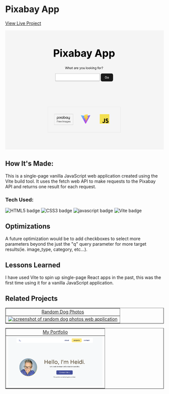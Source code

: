 # Pixabay App

[View Live Project](https://pixabay-api-project.netlify.app/)

<img src="./public/screenshot.png" alt="screenshot of Pixabay App" />

## How It's Made:
This is a single-page vanilla JavaScript web application created using the Vite build tool. It uses the fetch web API to make requests to the Pixabay API and returns one result for each request.

### Tech Used:
<img src="https://img.shields.io/badge/HTML-black?style=flat-square&logo=html5" alt="HTML5 badge" height="50"> <img src="https://img.shields.io/badge/CSS-black?style=flat-square&logo=css3" alt="CSS3 badge" height="50"> <img src="https://img.shields.io/badge/javascript-black?style=flat-square&logo=javascript" alt="javascript badge" height="50"> <img src="https://img.shields.io/badge/Vite-black?style=flat-square&logo=Vite" alt="Vite badge" height="50">

## Optimizations

A future optimization would be to add checkboxes to select more parameters beyond the just the "q" query parameter for more target results(ie. image_type, category, etc...).

## Lessons Learned

I have used Vite to spin up single-page React apps in the past, this was the first time using it for a vanilla JavaScript application.

## Related Projects

<table border="1">
  <tr>
    <td style="text-align: center;"><a href="https://heidifryzell.com/random-dog-photo/">Random Dog Photos</a></td>
  </tr>
  <tr>
    <td><a href="https://heidifryzell.com/random-dog-photo/"><img width="300" src="https://raw.githubusercontent.com/heidi37/random-dog-photo/main/screenshot.png" alt="screenshot of random dog photos web application" /></a></td>
  </tr>
</table>

<table border="1">
  <tr>
    <td style="text-align: center;"><a href="https://heidifryzell.com">My Portfolio</a></td>
  </tr>
  <tr>
    <td><a href="https://heidifryzell.com"><img width="300" src="https://raw.githubusercontent.com/heidi37/my-python-portfolio/main/static/images/screenshot.png" alt="screenshot of web development portfolio built with Python" /></a></td>
  </tr>
</table>
